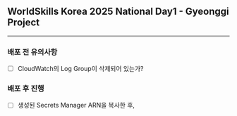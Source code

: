 ## WorldSkills Korea 2025 National Day1 - Gyeonggi Project
---

### 배포 전 유의사항
- [ ] CloudWatch의 Log Group이 삭제되어 있는가?

### 배포 후 진행
- [ ] 생성된 Secrets Manager ARN을 복사한 후, 